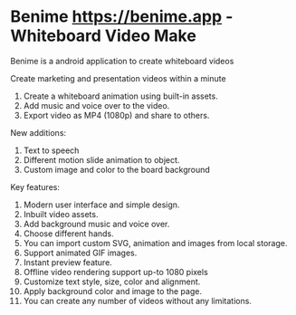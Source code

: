 # Benime https://benime.app - Whiteboard Video Make
Benime is a android application to create whiteboard videos

Create marketing and presentation videos within a minute
1. Create a whiteboard animation using built-in assets.
2. Add music and voice over to the video.
3. Export video as MP4 (1080p) and share to others.

New additions:
1. Text to speech
2. Different motion slide animation to object.
3. Custom image and color to the board background

Key features:
1. Modern user interface and simple design.
2. Inbuilt video assets.
3. Add background music and voice over.
4. Choose different hands.
5. You can import custom SVG, animation and images from local storage.
6. Support animated GIF images.
7. Instant preview feature.
8. Offline video rendering support up-to 1080 pixels
9. Customize text style, size, color and alignment.
10. Apply background color and image to the page.
11. You can create any number of videos without any limitations.
